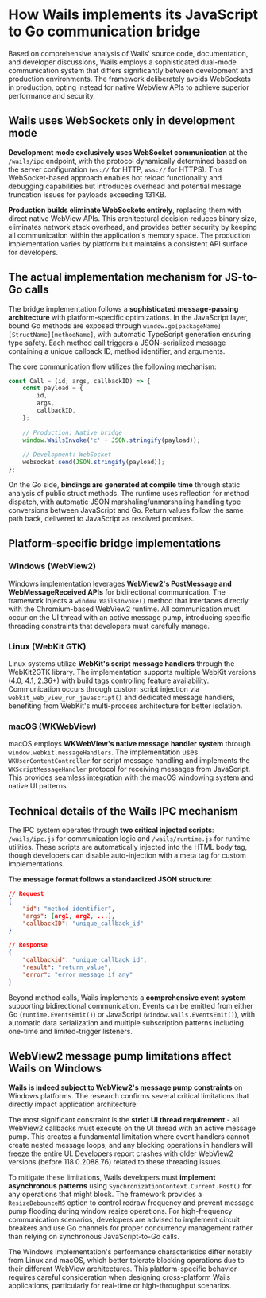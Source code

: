 # How Wails implements its JavaScript to Go communication bridge

Based on comprehensive analysis of Wails' source code, documentation, and developer discussions, Wails employs a sophisticated dual-mode communication system that differs significantly between development and production environments. The framework deliberately avoids WebSockets in production, opting instead for native WebView APIs to achieve superior performance and security.

## Wails uses WebSockets only in development mode

**Development mode exclusively uses WebSocket communication** at the `/wails/ipc` endpoint, with the protocol dynamically determined based on the server configuration (`ws://` for HTTP, `wss://` for HTTPS). This WebSocket-based approach enables hot reload functionality and debugging capabilities but introduces overhead and potential message truncation issues for payloads exceeding 131KB.

**Production builds eliminate WebSockets entirely**, replacing them with direct native WebView APIs. This architectural decision reduces binary size, eliminates network stack overhead, and provides better security by keeping all communication within the application's memory space. The production implementation varies by platform but maintains a consistent API surface for developers.

## The actual implementation mechanism for JS-to-Go calls

The bridge implementation follows a **sophisticated message-passing architecture** with platform-specific optimizations. In the JavaScript layer, bound Go methods are exposed through `window.go[packageName][StructName][methodName]`, with automatic TypeScript generation ensuring type safety. Each method call triggers a JSON-serialized message containing a unique callback ID, method identifier, and arguments.

The core communication flow utilizes the following mechanism:
```javascript
const Call = (id, args, callbackID) => {
    const payload = {
        id,
        args,
        callbackID,
    };
    
    // Production: Native bridge
    window.WailsInvoke('c' + JSON.stringify(payload));
    
    // Development: WebSocket
    websocket.send(JSON.stringify(payload));
};
```

On the Go side, **bindings are generated at compile time** through static analysis of public struct methods. The runtime uses reflection for method dispatch, with automatic JSON marshaling/unmarshaling handling type conversions between JavaScript and Go. Return values follow the same path back, delivered to JavaScript as resolved promises.

## Platform-specific bridge implementations

### Windows (WebView2)
Windows implementation leverages **WebView2's PostMessage and WebMessageReceived APIs** for bidirectional communication. The framework injects a `window.WailsInvoke()` method that interfaces directly with the Chromium-based WebView2 runtime. All communication must occur on the UI thread with an active message pump, introducing specific threading constraints that developers must carefully manage.

### Linux (WebKit GTK)
Linux systems utilize **WebKit's script message handlers** through the WebKit2GTK library. The implementation supports multiple WebKit versions (4.0, 4.1, 2.36+) with build tags controlling feature availability. Communication occurs through custom script injection via `webkit_web_view_run_javascript()` and dedicated message handlers, benefiting from WebKit's multi-process architecture for better isolation.

### macOS (WKWebView)
macOS employs **WKWebView's native message handler system** through `window.webkit.messageHandlers`. The implementation uses `WKUserContentController` for script message handling and implements the `WKScriptMessageHandler` protocol for receiving messages from JavaScript. This provides seamless integration with the macOS windowing system and native UI patterns.

## Technical details of the Wails IPC mechanism

The IPC system operates through **two critical injected scripts**: `/wails/ipc.js` for communication logic and `/wails/runtime.js` for runtime utilities. These scripts are automatically injected into the HTML body tag, though developers can disable auto-injection with a meta tag for custom implementations.

The **message format follows a standardized JSON structure**:
```json
// Request
{
    "id": "method_identifier",
    "args": [arg1, arg2, ...],
    "callbackID": "unique_callback_id"
}

// Response
{
    "callbackid": "unique_callback_id",
    "result": "return_value",
    "error": "error_message_if_any"
}
```

Beyond method calls, Wails implements a **comprehensive event system** supporting bidirectional communication. Events can be emitted from either Go (`runtime.EventsEmit()`) or JavaScript (`window.wails.EventsEmit()`), with automatic data serialization and multiple subscription patterns including one-time and limited-trigger listeners.

## WebView2 message pump limitations affect Wails on Windows

**Wails is indeed subject to WebView2's message pump constraints** on Windows platforms. The research confirms several critical limitations that directly impact application architecture:

The most significant constraint is the **strict UI thread requirement** - all WebView2 callbacks must execute on the UI thread with an active message pump. This creates a fundamental limitation where event handlers cannot create nested message loops, and any blocking operations in handlers will freeze the entire UI. Developers report crashes with older WebView2 versions (before 118.0.2088.76) related to these threading issues.

To mitigate these limitations, Wails developers must **implement asynchronous patterns** using `SynchronizationContext.Current.Post()` for any operations that might block. The framework provides a `ResizeDebounceMS` option to control redraw frequency and prevent message pump flooding during window resize operations. For high-frequency communication scenarios, developers are advised to implement circuit breakers and use Go channels for proper concurrency management rather than relying on synchronous JavaScript-to-Go calls.

The Windows implementation's performance characteristics differ notably from Linux and macOS, which better tolerate blocking operations due to their different WebView architectures. This platform-specific behavior requires careful consideration when designing cross-platform Wails applications, particularly for real-time or high-throughput scenarios.